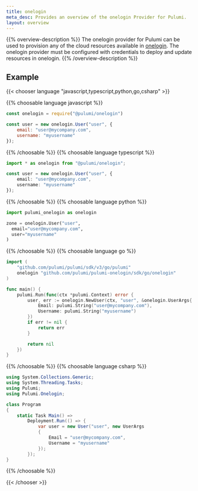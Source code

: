```yaml
---
title: onelogin
meta_desc: Provides an overview of the onelogin Provider for Pulumi.
layout: overview
---
```


{{% overview-description %}}
The onelogin provider for Pulumi can be used to provision any of the cloud resources available in [onelogin](https://www.onelogin.com/).
The onelogin provider must be configured with credentials to deploy and update resources in onelogin.
{{% /overview-description %}}

## Example

{{< chooser language "javascript,typescript,python,go,csharp" >}}

{{% choosable language javascript %}}

```javascript
const onelogin = require("@pulumi/onelogin")

const user = new onelogin.User("user", {
    email: "user@mycompany.com",
    username: "myusername"
});
```

{{% /choosable %}}
{{% choosable language typescript %}}

```typescript
import * as onelogin from "@pulumi/onelogin";

const user = new onelogin.User("user", {
    email: "user@mycompany.com",
    username: "myusername"
});
```

{{% /choosable %}}
{{% choosable language python %}}

```python
import pulumi_onelogin as onelogin

zone = onelogin.User("user",
  email="user@mycompany.com",
  user="myusername"
)
```

{{% /choosable %}}
{{% choosable language go %}}

```go
import (
	"github.com/pulumi/pulumi/sdk/v3/go/pulumi"
	onelogin "github.com/pulumi/pulumi-onelogin/sdk/go/onelogin"
)

func main() {
	pulumi.Run(func(ctx *pulumi.Context) error {
		user, err := onelogin.NewUser(ctx, "user", &onelogin.UserArgs{
			Email: pulumi.String("user@mycompany.com"),
			Username: pulumi.String("myusername")
		})
		if err != nil {
			return err
		}

		return nil
	})
}

```

{{% /choosable %}}
{{% choosable language csharp %}}

```csharp
using System.Collections.Generic;
using System.Threading.Tasks;
using Pulumi;
using Pulumi.Onelogin;

class Program
{
    static Task Main() =>
        Deployment.Run(() => {
            var user = new User("user", new UserArgs
            {
                Email = "user@mycompany.com",
                Username = "myusername"
            });
        });
}
```

{{% /choosable %}}

{{< /chooser >}}
